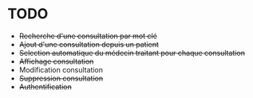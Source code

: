 # TODO
* ~~Recherche d'une consultation par mot clé~~
* ~~Ajout d'une consultation depuis un patient~~
* ~~Selection automatique du médecin traitant pour chaque consultation~~
* ~~Affichage consultation~~
* Modification consultation
* ~~Suppression consultation~~
* ~~Authentification~~
